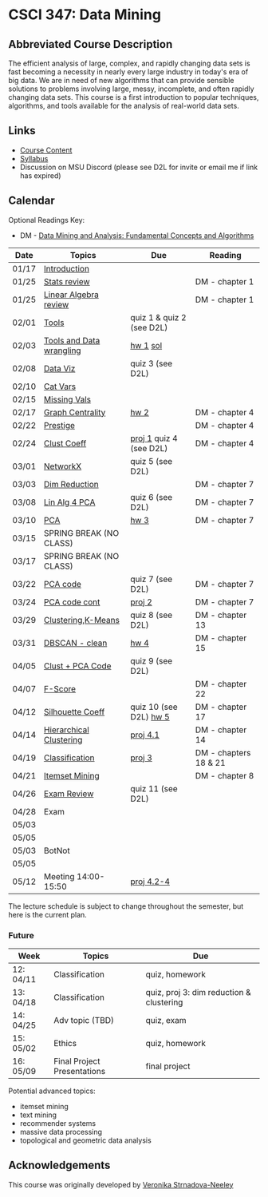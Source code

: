 # CSCI 347: Data Mining

## Abbreviated Course Description

The efficient analysis of large, complex, and rapidly changing data sets is fast
becoming a necessity in nearly every large industry in today's era of big data.
We are in need of new algorithms that can provide sensible solutions to problems
involving large, messy, incomplete, and often rapidly changing data sets. This
course is a first introduction to popular techniques, algorithms, and tools
available for the analysis of real-world data sets.

## Links
- [Course Content](https://github.com/msu/csci-347-spring2022)
- [Syllabus](./syllabus)
- Discussion on MSU Discord (please see D2L for invite or email me if link has expired)

## Calendar

Optional Readings Key:
- DM - [Data Mining and Analysis: Fundamental Concepts and Algorithms](https://dataminingbook.info/book_html/)

| Date  | Topics                                                                | Due                                       | Reading                       |
|-------|-----------------------------------------------------------------------|-------------------------------------------|-------------------------------|
| 01/17 | [Introduction](./notes/01-intro.pdf)                                  |                                           |                               |
| 01/25 | [Stats review](./notes/02a-stats.pdf)                                 |                                           | DM - chapter 1                |
| 01/25 | [Linear Algebra review](./notes/02b-linAlg.pdf)                       |                                           | DM - chapter 1                |
| 02/01 | [Tools](./notes/03-tools.md)                                          | quiz 1 & quiz 2 (see D2L)                 |                               |
| 02/03 | [Tools and Data wrangling](./notes/03-tools.md)                       | [hw 1](hw/01.pdf) [sol](hw/01-sol.pdf)    |                               |
| 02/08 | [Data Viz](./notes/04a-viz.ipynb)                                     | quiz 3 (see D2L)                          |                               |
| 02/10 | [Cat Vars](./notes/04b-cat.pdf)                                       |                                           |                               |
| 02/15 | [Missing Vals](./notes/05a-missing_vals.ipynb)                        |                                           |                               |
| 02/17 | [Graph Centrality](./notes/05b-centrality.pdf)                        | [hw 2](hw/02.pdf)                         | DM - chapter 4                |
| 02/22 | [Prestige](./notes/06a-prestige.pdf)                                  |                                           | DM - chapter 4                |
| 02/24 | [Clust Coeff](./notes/06b-clustcoeff.pdf)                             | [proj 1](proj/01.pdf) quiz 4 (see D2L)    | DM - chapter 4                |
| 03/01 | [NetworkX](./notes/07a-networkx.ipynb)                                | quiz 5 (see D2L)                          |                               |
| 03/03 | [Dim Reduction](./notes/07b-dimRedux.pdf)                             |                                           | DM - chapter 7                |
| 03/08 | [Lin Alg 4 PCA](./notes/08a-la4pca.pdf)                               | quiz 6 (see D2L)                          | DM - chapter 7                |
| 03/10 | [PCA](./notes/08b-pca.pdf)                                            | [hw 3](hw/03.pdf)                         | DM - chapter 7                |
| 03/15 | SPRING BREAK (NO CLASS)                                               |                                           |                               |
| 03/17 | SPRING BREAK (NO CLASS)                                               |                                           |                               |
| 03/22 | [PCA code](./notes/09-pca.ipynb)                                      | quiz 7 (see D2L)                          | DM - chapter 7                |
| 03/24 | [PCA code cont](./notes/09-pca.ipynb)                                 | [proj 2](proj/02.pdf)                     | DM - chapter 7                |
| 03/29 | [Clustering](./notes/10a-clust.pdf),[K-Means](./notes/10b-kmeans.pdf) | quiz 8 (see D2L)                          | DM - chapter 13               |
| 03/31 | [DBSCAN - clean](./notes/10c-dbscan.pdf)                              | [hw 4](hw/04.pdf)                         | DM - chapter 15               |
| 04/05 | [Clust + PCA Code](./notes/11a-clust-code.ipynb)                      | quiz 9 (see D2L)                          |                               |
| 04/07 | [F-Score](./notes/11b-fscore.pdf)                                     |                                           | DM - chapter 22               |
| 04/12 | [Silhouette Coeff](./notes/12a-scoeff.pdf)                            | quiz 10 (see D2L) [hw 5](hw/05.pdf)       | DM - chapter 17               |
| 04/14 | [Hierarchical Clustering](./notes/12b-hierclust.pdf)                  | [proj 4.1](proj/04.pdf)                   | DM - chapter 14               |
| 04/19 | [Classification](./notes/13a-classification.pdf)                      | [proj 3](proj/03.pdf)                     | DM - chapters 18 & 21         |
| 04/21 | [Itemset Mining](./notes/13b-itemset.pdf)                             |                                           | DM - chapter 8                |
| 04/26 | [Exam Review](./notes/14a-exam_review-markup.pdf)                     | quiz 11 (see D2L)                         |                               |
| 04/28 | Exam                                                                  |                                           |                               |
| 05/03 |                                                                       |                                           |                               |
| 05/05 |                                                                       |                                           |                               |
| 05/03 | BotNot                                                                |                                           |                               |
| 05/05 |                                                                       |                                           |                               |
| 05/12 | Meeting 14:00-15:50                                                   | [proj 4.2-4](proj/04.pdf)                 |                               |

The lecture schedule is subject to change throughout the semester, but here is
the current plan.

### Future

| Week     | Topics                                        | Due
|----------|-----------------------------------------------|---------------------------------------
|12: 04/11 | Classification                                | quiz, homework
|13: 04/18 | Classification                                | quiz, proj 3: dim reduction & clustering
|14: 04/25 | Adv topic (TBD)                               | quiz, exam
|15: 05/02 | Ethics                                        | quiz, homework
|16: 05/09 | Final Project Presentations                   | final project

Potential advanced topics:
- itemset mining
- text mining
- recommender systems
- massive data processing
- topological and geometric data analysis

## Acknowledgements

This course was originally developed by [Veronika
Strnadova-Neeley](https://www.cs.montana.edu/veronika/)
